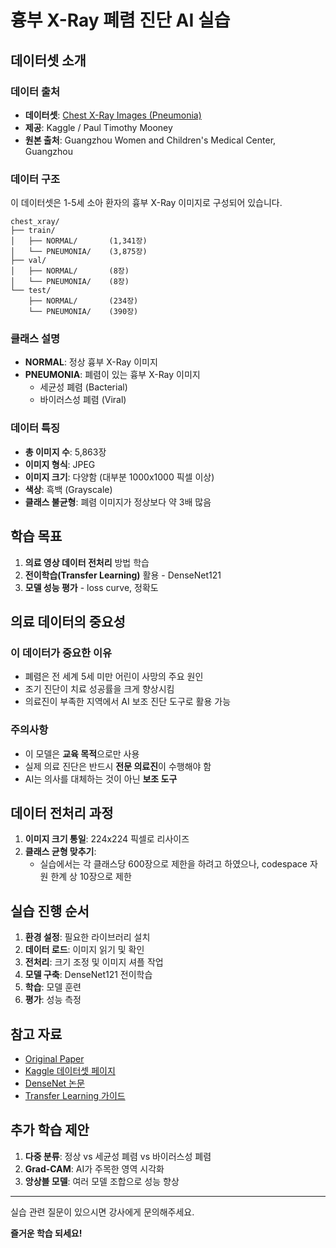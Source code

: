 # 흉부 X-Ray 폐렴 진단 AI 실습

## 데이터셋 소개

### 데이터 출처
- **데이터셋**: [Chest X-Ray Images (Pneumonia)](https://www.kaggle.com/datasets/paultimothymooney/chest-xray-pneumonia)
- **제공**: Kaggle / Paul Timothy Mooney
- **원본 출처**: Guangzhou Women and Children's Medical Center, Guangzhou

### 데이터 구조
이 데이터셋은 1-5세 소아 환자의 흉부 X-Ray 이미지로 구성되어 있습니다.

```
chest_xray/
├── train/
│   ├── NORMAL/       (1,341장)
│   └── PNEUMONIA/    (3,875장)
├── val/
│   ├── NORMAL/       (8장)
│   └── PNEUMONIA/    (8장)
└── test/
    ├── NORMAL/       (234장)
    └── PNEUMONIA/    (390장)
```

### 클래스 설명
- **NORMAL**: 정상 흉부 X-Ray 이미지
- **PNEUMONIA**: 폐렴이 있는 흉부 X-Ray 이미지
  - 세균성 폐렴 (Bacterial)
  - 바이러스성 폐렴 (Viral)

### 데이터 특징
- **총 이미지 수**: 5,863장
- **이미지 형식**: JPEG
- **이미지 크기**: 다양함 (대부분 1000x1000 픽셀 이상)
- **색상**: 흑백 (Grayscale)
- **클래스 불균형**: 폐렴 이미지가 정상보다 약 3배 많음

## 학습 목표

1. **의료 영상 데이터 전처리** 방법 학습
2. **전이학습(Transfer Learning)** 활용 - DenseNet121
3. **모델 성능 평가** - loss curve, 정확도

## 의료 데이터의 중요성

### 이 데이터가 중요한 이유
- 폐렴은 전 세계 5세 미만 어린이 사망의 주요 원인
- 조기 진단이 치료 성공률을 크게 향상시킴
- 의료진이 부족한 지역에서 AI 보조 진단 도구로 활용 가능

### 주의사항
- 이 모델은 **교육 목적**으로만 사용
- 실제 의료 진단은 반드시 **전문 의료진**이 수행해야 함
- AI는 의사를 대체하는 것이 아닌 **보조 도구**

## 데이터 전처리 과정

1. **이미지 크기 통일**: 224x224 픽셀로 리사이즈
4. **클래스 균형 맞추기**: 
   - 실습에서는 각 클래스당 600장으로 제한을 하려고 하였으나, codespace 자원 한계 상 10장으로 제한 

## 실습 진행 순서

1. **환경 설정**: 필요한 라이브러리 설치
2. **데이터 로드**: 이미지 읽기 및 확인
3. **전처리**: 크기 조정 및 이미지 셔플 작업 
4. **모델 구축**: DenseNet121 전이학습
5. **학습**: 모델 훈련
6. **평가**: 성능 측정

## 참고 자료

- [Original Paper](http://www.cell.com/cell/fulltext/S0092-8674(18)30154-5)
- [Kaggle 데이터셋 페이지](https://www.kaggle.com/datasets/paultimothymooney/chest-xray-pneumonia)
- [DenseNet 논문](https://arxiv.org/abs/1608.06993)
- [Transfer Learning 가이드](https://www.tensorflow.org/tutorials/images/transfer_learning)

## 추가 학습 제안

1. **다중 분류**: 정상 vs 세균성 폐렴 vs 바이러스성 폐렴
2. **Grad-CAM**: AI가 주목한 영역 시각화
3. **앙상블 모델**: 여러 모델 조합으로 성능 향상

---
실습 관련 질문이 있으시면 강사에게 문의해주세요.

**즐거운 학습 되세요!**
